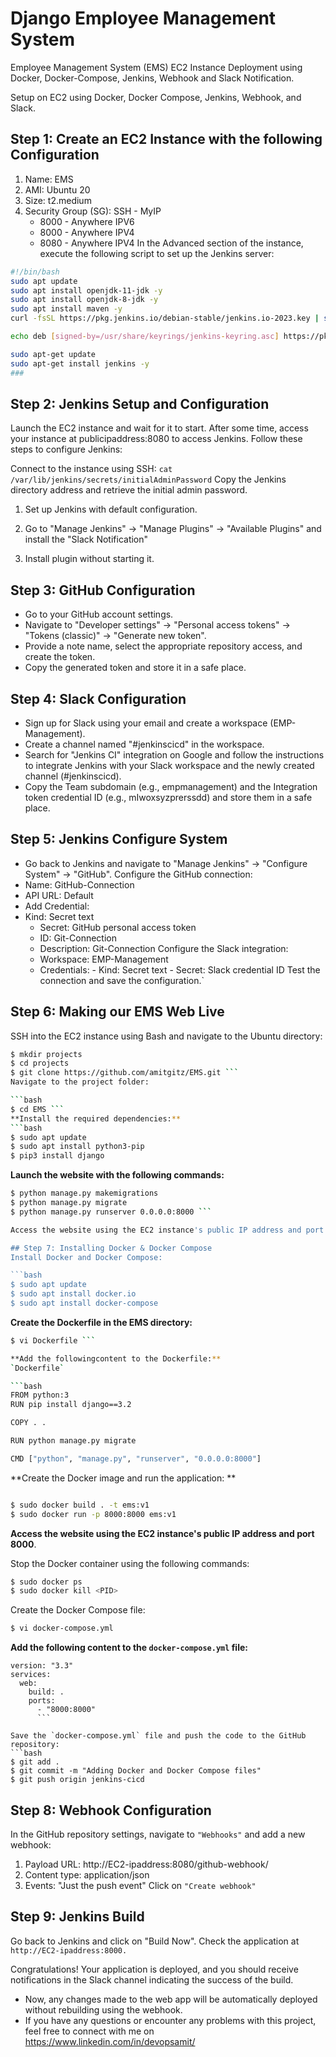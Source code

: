 # Django Employee Management System
Employee Management System (EMS) EC2 Instance Deployment using Docker, Docker-Compose, Jenkins, Webhook and Slack Notification.

Setup on EC2 using Docker, Docker Compose, Jenkins, Webhook, and Slack.
## Step 1: Create an EC2 Instance with the following Configuration
1. Name: EMS
2. AMI: Ubuntu 20
3. Size: t2.medium
4. Security Group (SG):
  SSH - MyIP
    - 8000 - Anywhere IPV6
    - 8000 - Anywhere IPV4
    - 8080 - Anywhere IPV4
In the Advanced section of the instance, execute the following script to set up the Jenkins server:

``` bash
#!/bin/bash
sudo apt update
sudo apt install openjdk-11-jdk -y
sudo apt install openjdk-8-jdk -y
sudo apt install maven -y
curl -fsSL https://pkg.jenkins.io/debian-stable/jenkins.io-2023.key | sudo tee /usr/share/keyrings/jenkins-keyring.asc > /dev/null

echo deb [signed-by=/usr/share/keyrings/jenkins-keyring.asc] https://pkg.jenkins.io/debian-stable binary/ | sudo tee /etc/apt/sources.list.d/jenkins.list > /dev/null

sudo apt-get update
sudo apt-get install jenkins -y
###
```

## Step 2: Jenkins Setup and Configuration
Launch the EC2 instance and wait for it to start. After some time, access your instance at publicipaddress:8080 to access Jenkins. Follow these steps to configure Jenkins:

Connect to the instance using SSH: `cat /var/lib/jenkins/secrets/initialAdminPassword`
Copy the Jenkins directory address and retrieve the initial admin password.

1. Set up Jenkins with default configuration.

2. Go to "Manage Jenkins" -> "Manage Plugins" -> "Available Plugins" and install the "Slack Notification" 
3. Install plugin without starting it.

## Step 3: GitHub Configuration
 - Go to your GitHub account settings.
 - Navigate to "Developer settings" -> "Personal access tokens" -> "Tokens (classic)" -> "Generate new token".
 - Provide a note name, select the appropriate repository access, and create the token.
 - Copy the generated token and store it in a safe place.

## Step 4: Slack Configuration
- Sign up for Slack using your email and create a workspace (EMP-Management).
- Create a channel named "#jenkinscicd" in the workspace.
- Search for "Jenkins CI" integration on Google and follow the instructions to integrate Jenkins with your Slack workspace and the newly created channel (#jenkinscicd).
- Copy the Team subdomain (e.g., empmanagement) and the Integration token credential ID (e.g., mIwoxsyzprerssdd) and store them in a safe place.

## Step 5: Jenkins Configure System
- Go back to Jenkins and navigate to "Manage Jenkins" -> "Configure System" -> "GitHub".
Configure the GitHub connection:
- Name: GitHub-Connection
- API URL: Default
- Add Credential:
- Kind: Secret text
    - Secret: GitHub personal access token
    - ID: Git-Connection
    - Description: Git-Connection
 Configure the Slack integration:
  - Workspace: EMP-Management
  - Credentials:
        - Kind: Secret text
        - Secret: Slack credential ID
Test the connection and save the configuration.`

## Step 6: Making our EMS Web Live
SSH into the EC2 instance using Bash and navigate to the Ubuntu directory:

```bash
$ mkdir projects
$ cd projects
$ git clone https://github.com/amitgitz/EMS.git ```
Navigate to the project folder:

```bash
$ cd EMS ```
**Install the required dependencies:**
```bash
$ sudo apt update
$ sudo apt install python3-pip
$ pip3 install django
```
**Launch the website with the following commands:**

```bash
$ python manage.py makemigrations
$ python manage.py migrate
$ python manage.py runserver 0.0.0.0:8000 ```

Access the website using the EC2 instance's public IP address and port 8000.

## Step 7: Installing Docker & Docker Compose
Install Docker and Docker Compose:

```bash
$ sudo apt update
$ sudo apt install docker.io
$ sudo apt install docker-compose
```
**Create the Dockerfile in the EMS directory:**
```bash
$ vi Dockerfile ```

**Add the followingcontent to the Dockerfile:**
`Dockerfile`

```bash
FROM python:3
RUN pip install django==3.2

COPY . .

RUN python manage.py migrate

CMD ["python", "manage.py", "runserver", "0.0.0.0:8000"]

```
**Create the Docker image and run the application: **
```bash

$ sudo docker build . -t ems:v1
$ sudo docker run -p 8000:8000 ems:v1
```
**Access the website using the EC2 instance's public IP address and port 8000**.

Stop the Docker container using the following commands:
```bash
$ sudo docker ps
$ sudo docker kill <PID>
```
Create the Docker Compose file:
```bash
$ vi docker-compose.yml
```
**Add the following content to the `docker-compose.yml` file:**
``` 
version: "3.3"
services:
  web:
    build: .
    ports:
      - "8000:8000"
      ```
      
Save the `docker-compose.yml` file and push the code to the GitHub repository:
```bash
$ git add .
$ git commit -m "Adding Docker and Docker Compose files"
$ git push origin jenkins-cicd
```

## Step 8: Webhook Configuration
In the GitHub repository settings, navigate to `"Webhooks"` and add a new webhook:

1. Payload URL: http://EC2-ipaddress:8080/github-webhook/
2. Content type: application/json
3. Events: "Just the push event"
Click on `"Create webhook"`

## Step 9: Jenkins Build
Go back to Jenkins and click on "Build Now". Check the application at `http://EC2-ipaddress:8000.`

Congratulations! Your application is deployed, and you should receive notifications in the Slack channel indicating the success of the build.

 - Now, any changes made to the web app will be automatically deployed without rebuilding using the webhook.
 - If you have any questions or encounter any problems with this project, feel free to connect with me on https://www.linkedin.com/in/devopsamit/
